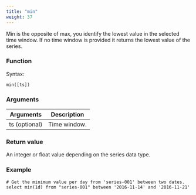```yaml
---
title: "min"
weight: 37
---
```


Min is the opposite of max, you identify the lowest value in the selected time window. If no time window is provided it returns the lowest value of the series.

### Function

Syntax:

    min([ts])

### Arguments

 Arguments   | Description
 ----------- | -----------
ts (optional) | Time window.

### Return value

An integer or float value depending on the series data type.

### Example

    # Get the minimum value per day from 'series-001' between two dates.
    select min(1d) from "series-001" between '2016-11-14' and '2016-11-21'
